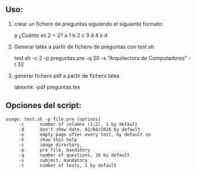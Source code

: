 Uso:
----

1. crear un fichero de preguntas siguiendo el siguiente formato:


	p ¿Cuánto es 2 + 2?
	a 1
	b 2
	c 3
	d 4
	s d


2. Generar latex a partir de fichero de preguntas con test.sh


	test.sh -c 2 -p preguntas.pre -q 20 -s "Arquitectura de Computadores" -t 32


3. generar fichero pdf a partir de fichero latex


	latexmk -pdf preguntas.tex


Opciones del script:
--------------------

	usage: test.sh -p file.pre [options]
		 -c 	 number of columns (1|2), 1 by default
		 -d 	 don't show date, 01/04/2016 by default
		 -e 	 empty page after every test, by default no
		 -h 	 show this help
		 -i 	 image directory, 
		 -p 	 pre file, mandatory
		 -q 	 number of questions, 10 by default
		 -s 	 subject, mandatory
		 -t 	 number of tests, 1 by default
